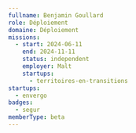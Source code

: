 ```yaml
---
fullname: Benjamin Goullard
role: Déploiement
domaine: Déploiement
missions:
  - start: 2024-06-11
    end: 2024-11-11
    status: independent
    employer: Malt
    startups:
      - territoires-en-transitions
startups:
  - envergo
badges:
  - segur
memberType: beta
---
```

